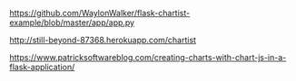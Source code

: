 https://github.com/WaylonWalker/flask-chartist-example/blob/master/app/app.py

http://still-beyond-87368.herokuapp.com/chartist


https://www.patricksoftwareblog.com/creating-charts-with-chart-js-in-a-flask-application/